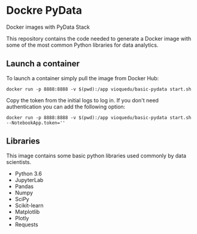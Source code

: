 # Dockre PyData
Docker images with PyData Stack

This repository contains the code needed to generate a Docker image
with some of the most common Python libraries for
data analytics.

## Launch a container

To launch a container simply pull the image from Docker Hub:

```
docker run -p 8888:8888 -v $(pwd):/app vioquedu/basic-pydata start.sh
```

Copy the token from the initial logs to log in. If you don't need authentication
you can add the following option:

```
docker run -p 8888:8888 -v $(pwd):/app vioquedu/basic-pydata start.sh --NotebookApp.token=''
```

## Libraries

This image contains some basic python libraries used commonly
by data scientists. 

* Python 3.6
* JupyterLab
* Pandas
* Numpy
* SciPy
* Scikit-learn
* Matplotlib
* Plotly
* Requests
